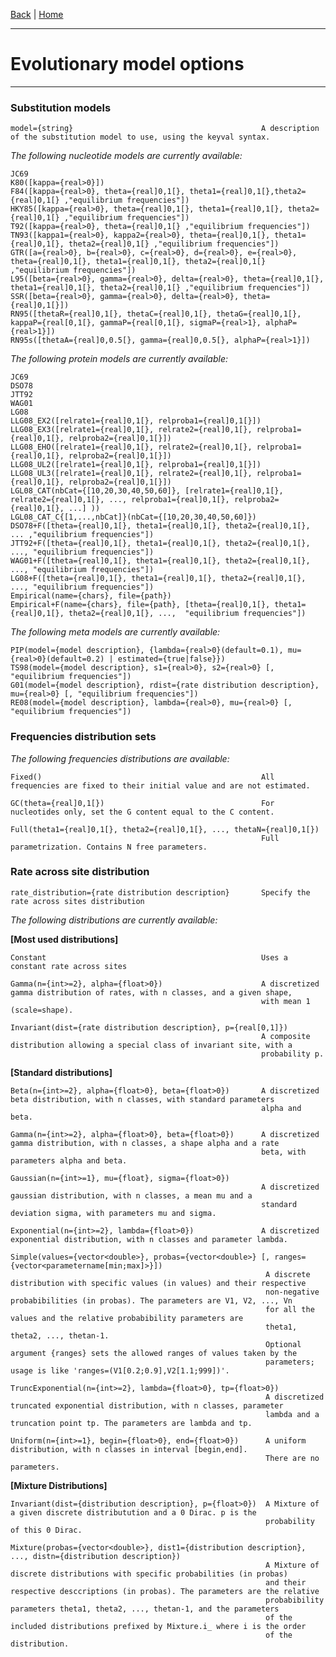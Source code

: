 [Back](./Index.md) | [Home](../ProPIP-Progressive-Multiple-Sequence-Alignment-with-Poisson-Indel-Process.md)

---
#  Evolutionary model options
---

### Substitution models


    model={string}                                          A description of the substitution model to use, using the keyval syntax.

*The following nucleotide models are currently available:*

    JC69
    K80([kappa={real>0}])
    F84([kappa={real>0}, theta={real]0,1[}, theta1={real]0,1[},theta2={real]0,1[} ,"equilibrium frequencies"])
    HKY85([kappa={real>0}, theta={real]0,1[}, theta1={real]0,1[}, theta2={real]0,1[} ,"equilibrium frequencies"])
    T92([kappa={real>0}, theta={real]0,1[} ,"equilibrium frequencies"])
    TN93([kappa1={real>0}, kappa2={real>0}, theta={real]0,1[}, theta1={real]0,1[}, theta2={real]0,1[} ,"equilibrium frequencies"])
    GTR([a={real>0}, b={real>0}, c={real>0}, d={real>0}, e={real>0}, theta={real]0,1[}, theta1={real]0,1[}, theta2={real]0,1[} ,"equilibrium frequencies"])
    L95([beta={real>0}, gamma={real>0}, delta={real>0}, theta={real]0,1[}, theta1={real]0,1[}, theta2={real]0,1[} ,"equilibrium frequencies"])
    SSR([beta={real>0}, gamma={real>0}, delta={real>0}, theta={real]0,1[}])
    RN95([thetaR={real]0,1[}, thetaC={real]0,1[}, thetaG={real]0,1[}, kappaP={real[0,1[}, gammaP={real[0,1[}, sigmaP={real>1}, alphaP={real>1}])
    RN95s([thetaA={real]0,0.5[}, gamma={real]0,0.5[}, alphaP={real>1}])

*The following protein models are currently available:*

    JC69
    DSO78
    JTT92
    WAG01
    LG08
    LLG08_EX2([relrate1={real]0,1[}, relproba1={real]0,1[}])
    LLG08_EX3([relrate1={real]0,1[}, relrate2={real]0,1[}, relproba1={real]0,1[}, relproba2={real]0,1[}])
    LLG08_EHO([relrate1={real]0,1[}, relrate2={real]0,1[}, relproba1={real]0,1[}, relproba2={real]0,1[}])
    LLG08_UL2([relrate1={real]0,1[}, relproba1={real]0,1[}])
    LLG08_UL3([relrate1={real]0,1[}, relrate2={real]0,1[}, relproba1={real]0,1[}, relproba2={real]0,1[}])
    LGL08_CAT(nbCat={[10,20,30,40,50,60]}, [relrate1={real]0,1[}, relrate2={real]0,1[}, ..., relproba1={real]0,1[}, relproba2={real]0,1[}, ...] ))
    LGL08_CAT_C{[1,...,nbCat]}(nbCat={[10,20,30,40,50,60]})
    DSO78+F([theta={real]0,1[}, theta1={real]0,1[}, theta2={real]0,1[}, ... ,"equilibrium frequencies"])
    JTT92+F([theta={real]0,1[}, theta1={real]0,1[}, theta2={real]0,1[}, ..., "equilibrium frequencies"])
    WAG01+F([theta={real]0,1[}, theta1={real]0,1[}, theta2={real]0,1[}, ..., "equilibrium frequencies"])
    LG08+F([theta={real]0,1[}, theta1={real]0,1[}, theta2={real]0,1[}, ..., "equilibrium frequencies"])
    Empirical(name={chars}, file={path})
    Empirical+F(name={chars}, file={path}, [theta={real]0,1[}, theta1={real]0,1[}, theta2={real]0,1[}, ...,  "equilibrium frequencies"])

*The following meta models are currently available:*

    PIP(model={model description}, {lambda={real>0}(default=0.1), mu={real>0}(default=0.2) | estimated={true|false}})
    TS98(model={model description}, s1={real>0}, s2={real>0} [, "equilibrium frequencies"])
    G01(model={model description}, rdist={rate distribution description}, mu={real>0} [, "equilibrium frequencies"])
    RE08(model={model description}, lambda={real>0}, mu={real>0} [, "equilibrium frequencies"])

### Frequencies distribution sets
*The following frequencies distributions are available:*

    Fixed()                                                 All frequencies are fixed to their initial value and are not estimated.

    GC(theta={real]0,1[})                                   For nucleotides only, set the G content equal to the C content.

    Full(theta1={real]0,1[}, theta2={real]0,1[}, ..., thetaN={real]0,1[})
                                                            Full parametrization. Contains N free parameters.


### Rate across site distribution

    rate_distribution={rate distribution description}       Specify the rate across sites distribution

*The following distributions are currently available:*

**[Most used distributions]**

    Constant                                                Uses a constant rate across sites

    Gamma(n={int>=2}, alpha={float>0})                      A discretized gamma distribution of rates, with n classes, and a given shape,
                                                            with mean 1 (scale=shape).

    Invariant(dist={rate distribution description}, p={real[0,1]})
                                                            A composite distribution allowing a special class of invariant site, with a
                                                            probability p.

**[Standard distributions]**

    Beta(n={int>=2}, alpha={float>0}, beta={float>0})       A discretized beta distribution, with n classes, with standard parameters
                                                            alpha and beta.

    Gamma(n={int>=2}, alpha={float>0}, beta={float>0})      A discretized gamma distribution, with n classes, a shape alpha and a rate
                                                            beta, with parameters alpha and beta.

    Gaussian(n={int>=1}, mu={float}, sigma={float>0})
                                                            A discretized gaussian distribution, with n classes, a mean mu and a
                                                            standard deviation sigma, with parameters mu and sigma.

    Exponential(n={int>=2}, lambda={float>0})               A discretized exponential distribution, with n classes and parameter lambda.

    Simple(values={vector<double>}, probas={vector<double>} [, ranges={vector<parametername[min;max]>}])
                                                             A discrete distribution with specific values (in values) and their respective
                                                             non-negative probabibilities (in probas). The parameters are V1, V2, ..., Vn
                                                             for all the values and the relative probabibility parameters are
                                                             theta1, theta2, ..., thetan-1.
                                                             Optional argument {ranges} sets the allowed ranges of values taken by the
                                                             parameters; usage is like 'ranges=(V1[0.2;0.9],V2[1.1;999])'.

    TruncExponential(n={int>=2}, lambda={float>0}, tp={float>0})
                                                             A discretized truncated exponential distribution, with n classes, parameter
                                                             lambda and a truncation point tp. The parameters are lambda and tp.

    Uniform(n={int>=1}, begin={float>0}, end={float>0})      A uniform distribution, with n classes in interval [begin,end].
                                                             There are no parameters.

**[Mixture Distributions]**

    Invariant(dist={distribution description}, p={float>0})  A Mixture of a given discrete distributution and a 0 Dirac. p is the
                                                             probability of this 0 Dirac.

    Mixture(probas={vector<double>}, dist1={distribution description}, ..., distn={distribution description})
                                                             A Mixture of discrete distributions with specific probabilities (in probas)
                                                             and their respective desccriptions (in probas). The parameters are the relative
                                                             probabibility parameters theta1, theta2, ..., thetan-1, and the parameters
                                                             of the included distributions prefixed by Mixture.i_ where i is the order
                                                             of the distribution.
